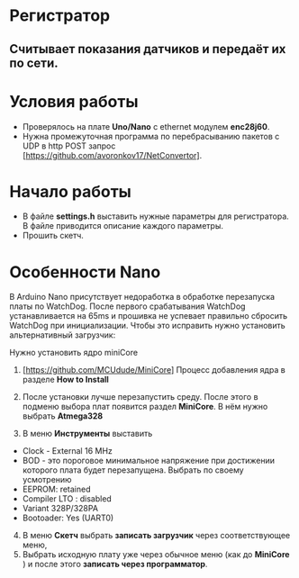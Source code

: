 # Регистратор
## Считывает показания датчиков и передаёт их по сети.

# Условия работы
- Проверялось на плате **Uno/Nano** с ethernet модулем **enc28j60**.
- Нужна промежуточная программа по перебрасыванию пакетов с UDP в http POST запрос [https://github.com/avoronkov17/NetConvertor]. 

# Начало работы
- В файле **settings.h** выставить нужные параметры для регистратора. В файле приводится описание каждого параметры.
- Прошить скетч.

# Особенности Nano
В Arduino Nano присутствует недоработка в обработке перезапуска платы по WatchDog. После первого срабатывания WatchDog устанавливается на 65ms и прошивка не успевает правильно сбросить WatchDog при инициализации. 
Чтобы это исправить нужно установить альтернативный загрузчик:

Нужно установить ядро miniCore
1. [https://github.com/MCUdude/MiniCore]
Процесс добавления ядра в разделе **How to Install**

2. После установки лучше перезапустить среду. После этого в подменю выбора плат появится раздел **MiniCore**. В нём нужно выбрать **Atmega328**

3. В меню **Инструменты** выставить 
- Clock - External 16 MHz
- BOD - это пороговое минимальное напряжение при достижении которого плата будет перезапущена. Выбрать по своему усмотрению
- EEPROM: retained
- Compiler LTO : disabled  
- Variant 328P/328PA
- Bootoader: Yes (UART0)
4. В меню **Скетч** выбрать **записать загрузчик** через соответствующее меню, 
5. Выбрать исходную плату уже через обычное меню (как до **MiniCore** ) и после этого **записать через программатор**.


